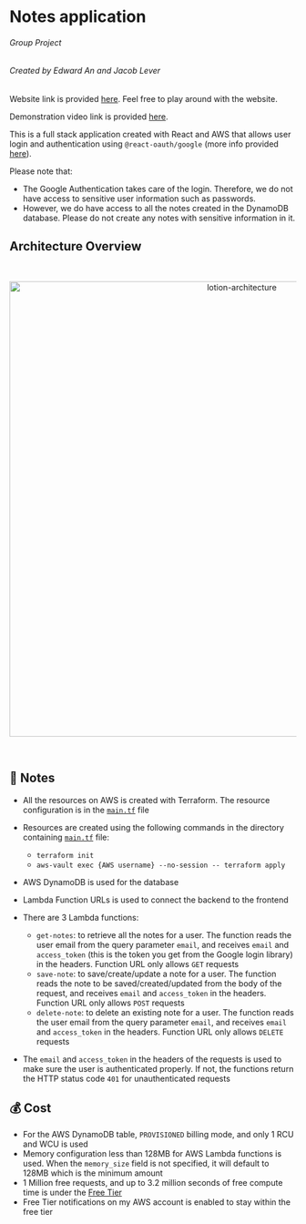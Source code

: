 # Notes application

###### Group Project

###### Created by Edward An and Jacob Lever

Website link is provided [here](https://lotion-note-application.netlify.app/).
Feel free to play around with the website.

Demonstration video link is provided [here](https://youtu.be/Ye_-zmXKY-Q).

This is a full stack application created with React and AWS that allows user login and authentication using `@react-oauth/google` (more info provided [here](https://blog.logrocket.com/guide-adding-google-login-react-app/)).

Please note that:

- The Google Authentication takes care of the login.    Therefore, we do not have access to sensitive user information such as passwords.
- However, we do have access to all the notes created in the DynamoDB database. Please do not create any notes with sensitive information in it.

## Architecture Overview

<br/>
<p align="center">
  <img src="https://res.cloudinary.com/mkf/image/upload/v1678683690/ENSF-381/labs/lotion-backedn_djxhiv.svg" alt="lotion-architecture" width="800"/>
</p>
<br/>

## :page_with_curl: Notes

- All the resources on AWS is created with Terraform. The resource configuration is in the [`main.tf`](infra/main.tf) file
- Resources are created using the following commands in the directory containing [`main.tf`](infra/main.tf) file:
  - `terraform init`
  - `aws-vault exec {AWS username} --no-session -- terraform apply`
- AWS DynamoDB is used for the database
- Lambda Function URLs is used to connect the backend to the frontend
- There are 3 Lambda functions:

  - `get-notes`: to retrieve all the notes for a user. The function reads the user email from the query parameter `email`, and receives `email` and `access_token` (this is the token you get from the Google login library) in the headers. Function URL only allows `GET` requests
  - `save-note`: to save/create/update a note for a user. The function reads the note to be saved/created/updated from the body of the request, and receives `email` and `access_token` in the headers. Function URL only allows `POST` requests
  - `delete-note`: to delete an existing note for a user. The function reads the user email from the query parameter `email`, and receives `email` and `access_token` in the headers. Function URL only allows `DELETE` requests

- The `email` and `access_token` in the headers of the requests is used to make sure the user is authenticated properly. If not, the functions return the HTTP status code `401` for unauthenticated requests

## :moneybag: Cost

- For the AWS DynamoDB table, `PROVISIONED` billing mode, and only 1 RCU and WCU is used
- Memory configuration less than 128MB for AWS Lambda functions is used. When the `memory_size` field is not specified, it will default to 128MB which is the minimum amount
- 1 Million free requests, and up to 3.2 million seconds of free compute time is under the [Free Tier](https://aws.amazon.com/free/)
- Free Tier notifications on my AWS account is enabled to stay within the free tier

